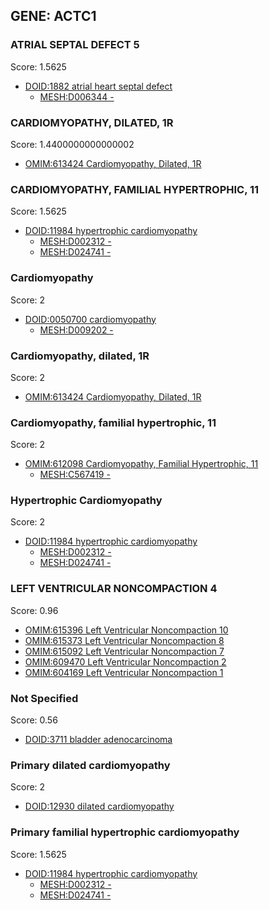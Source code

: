 
## GENE: ACTC1

### ATRIAL SEPTAL DEFECT 5

Score: 1.5625

 * [DOID:1882 atrial heart septal defect](http://beta.monarchinitiative.org/disease/DOID:1882)
    * [MESH:D006344 -](http://beta.monarchinitiative.org/disease/MESH:D006344)

### CARDIOMYOPATHY, DILATED, 1R

Score: 1.4400000000000002

 * [OMIM:613424 Cardiomyopathy, Dilated, 1R](http://beta.monarchinitiative.org/disease/OMIM:613424)

### CARDIOMYOPATHY, FAMILIAL HYPERTROPHIC, 11

Score: 1.5625

 * [DOID:11984 hypertrophic cardiomyopathy](http://beta.monarchinitiative.org/disease/DOID:11984)
    * [MESH:D002312 -](http://beta.monarchinitiative.org/disease/MESH:D002312)
    * [MESH:D024741 -](http://beta.monarchinitiative.org/disease/MESH:D024741)

### Cardiomyopathy

Score: 2

 * [DOID:0050700 cardiomyopathy](http://beta.monarchinitiative.org/disease/DOID:0050700)
    * [MESH:D009202 -](http://beta.monarchinitiative.org/disease/MESH:D009202)

### Cardiomyopathy, dilated, 1R

Score: 2

 * [OMIM:613424 Cardiomyopathy, Dilated, 1R](http://beta.monarchinitiative.org/disease/OMIM:613424)

### Cardiomyopathy, familial hypertrophic, 11

Score: 2

 * [OMIM:612098 Cardiomyopathy, Familial Hypertrophic, 11](http://beta.monarchinitiative.org/disease/OMIM:612098)
    * [MESH:C567419 -](http://beta.monarchinitiative.org/disease/MESH:C567419)

### Hypertrophic Cardiomyopathy

Score: 2

 * [DOID:11984 hypertrophic cardiomyopathy](http://beta.monarchinitiative.org/disease/DOID:11984)
    * [MESH:D002312 -](http://beta.monarchinitiative.org/disease/MESH:D002312)
    * [MESH:D024741 -](http://beta.monarchinitiative.org/disease/MESH:D024741)

### LEFT VENTRICULAR NONCOMPACTION 4

Score: 0.96

 * [OMIM:615396 Left Ventricular Noncompaction 10](http://beta.monarchinitiative.org/disease/OMIM:615396)
 * [OMIM:615373 Left Ventricular Noncompaction 8](http://beta.monarchinitiative.org/disease/OMIM:615373)
 * [OMIM:615092 Left Ventricular Noncompaction 7](http://beta.monarchinitiative.org/disease/OMIM:615092)
 * [OMIM:609470 Left Ventricular Noncompaction 2](http://beta.monarchinitiative.org/disease/OMIM:609470)
 * [OMIM:604169 Left Ventricular Noncompaction 1](http://beta.monarchinitiative.org/disease/OMIM:604169)

### Not Specified

Score: 0.56

 * [DOID:3711 bladder adenocarcinoma](http://beta.monarchinitiative.org/disease/DOID:3711)

### Primary dilated cardiomyopathy

Score: 2

 * [DOID:12930 dilated cardiomyopathy](http://beta.monarchinitiative.org/disease/DOID:12930)

### Primary familial hypertrophic cardiomyopathy

Score: 1.5625

 * [DOID:11984 hypertrophic cardiomyopathy](http://beta.monarchinitiative.org/disease/DOID:11984)
    * [MESH:D002312 -](http://beta.monarchinitiative.org/disease/MESH:D002312)
    * [MESH:D024741 -](http://beta.monarchinitiative.org/disease/MESH:D024741)
